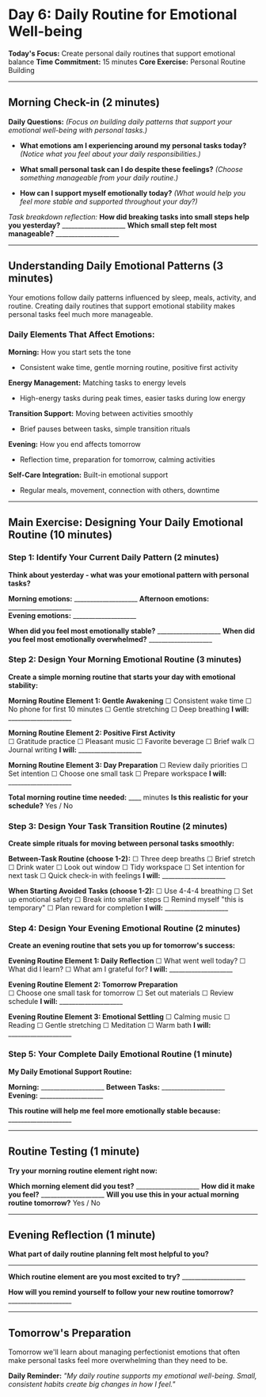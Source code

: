 # Day 6: Daily Routine for Emotional Well-being

**Today's Focus:** Create personal daily routines that support emotional balance
**Time Commitment:** 15 minutes
**Core Exercise:** Personal Routine Building

---

## Morning Check-in (2 minutes)

**Daily Questions:** *(Focus on building daily patterns that support your emotional well-being with personal tasks.)*

- **What emotions am I experiencing around my personal tasks today?**
  *(Notice what you feel about your daily responsibilities.)*

- **What small personal task can I do despite these feelings?**
  *(Choose something manageable from your daily routine.)*

- **How can I support myself emotionally today?**
  *(What would help you feel more stable and supported throughout your day?)*

*Task breakdown reflection:*
**How did breaking tasks into small steps help you yesterday?** ____________________
**Which small step felt most manageable?** ____________________

---

## Understanding Daily Emotional Patterns (3 minutes)

Your emotions follow daily patterns influenced by sleep, meals, activity, and routine. Creating daily routines that support emotional stability makes personal tasks feel much more manageable.

### Daily Elements That Affect Emotions:

**Morning:** How you start sets the tone
- Consistent wake time, gentle morning routine, positive first activity

**Energy Management:** Matching tasks to energy levels
- High-energy tasks during peak times, easier tasks during low energy

**Transition Support:** Moving between activities smoothly
- Brief pauses between tasks, simple transition rituals

**Evening:** How you end affects tomorrow
- Reflection time, preparation for tomorrow, calming activities

**Self-Care Integration:** Built-in emotional support
- Regular meals, movement, connection with others, downtime

---

## Main Exercise: Designing Your Daily Emotional Routine (10 minutes)

### Step 1: Identify Your Current Daily Pattern (2 minutes)
**Think about yesterday - what was your emotional pattern with personal tasks?**

**Morning emotions:** ____________________
**Afternoon emotions:** ____________________  
**Evening emotions:** ____________________

**When did you feel most emotionally stable?** ____________________
**When did you feel most emotionally overwhelmed?** ____________________

### Step 2: Design Your Morning Emotional Routine (3 minutes)

**Create a simple morning routine that starts your day with emotional stability:**

**Morning Routine Element 1: Gentle Awakening**
☐ Consistent wake time ☐ No phone for first 10 minutes ☐ Gentle stretching ☐ Deep breathing
**I will:** ____________________

**Morning Routine Element 2: Positive First Activity**  
☐ Gratitude practice ☐ Pleasant music ☐ Favorite beverage ☐ Brief walk ☐ Journal writing
**I will:** ____________________

**Morning Routine Element 3: Day Preparation**
☐ Review daily priorities ☐ Set intention ☐ Choose one small task ☐ Prepare workspace
**I will:** ____________________

**Total morning routine time needed:** ____ minutes
**Is this realistic for your schedule?** Yes / No

### Step 3: Design Your Task Transition Routine (2 minutes)

**Create simple rituals for moving between personal tasks smoothly:**

**Between-Task Routine (choose 1-2):**
☐ Three deep breaths ☐ Brief stretch ☐ Drink water ☐ Look out window 
☐ Tidy workspace ☐ Set intention for next task ☐ Quick check-in with feelings
**I will:** ____________________

**When Starting Avoided Tasks (choose 1-2):**
☐ Use 4-4-4 breathing ☐ Set up emotional safety ☐ Break into smaller steps
☐ Remind myself "this is temporary" ☐ Plan reward for completion
**I will:** ____________________

### Step 4: Design Your Evening Emotional Routine (2 minutes)

**Create an evening routine that sets you up for tomorrow's success:**

**Evening Routine Element 1: Daily Reflection**
☐ What went well today? ☐ What did I learn? ☐ What am I grateful for?
**I will:** ____________________

**Evening Routine Element 2: Tomorrow Preparation**  
☐ Choose one small task for tomorrow ☐ Set out materials ☐ Review schedule
**I will:** ____________________

**Evening Routine Element 3: Emotional Settling**
☐ Calming music ☐ Reading ☐ Gentle stretching ☐ Meditation ☐ Warm bath
**I will:** ____________________

### Step 5: Your Complete Daily Emotional Routine (1 minute)

**My Daily Emotional Support Routine:**

**Morning:** ____________________
**Between Tasks:** ____________________  
**Evening:** ____________________

**This routine will help me feel more emotionally stable because:** ____________________

---

## Routine Testing (1 minute)

**Try your morning routine element right now:**

**Which morning element did you test?** ____________________
**How did it make you feel?** ____________________
**Will you use this in your actual morning routine tomorrow?** Yes / No

---

## Evening Reflection (1 minute)

**What part of daily routine planning felt most helpful to you?**
____________________

**Which routine element are you most excited to try?** ____________________

**How will you remind yourself to follow your new routine tomorrow?** ____________________

---

## Tomorrow's Preparation
Tomorrow we'll learn about managing perfectionist emotions that often make personal tasks feel more overwhelming than they need to be.

**Daily Reminder:**
*"My daily routine supports my emotional well-being. Small, consistent habits create big changes in how I feel."*